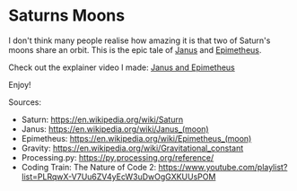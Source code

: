 # Saturns Moons
 
I don't think many people realise how amazing it is that two of Saturn's moons share an orbit. This is the epic tale of [Janus](https://en.wikipedia.org/wiki/Janus_(moon)) and [Epimetheus](https://en.wikipedia.org/wiki/Epimetheus_(moon)).

Check out the explainer video I made:  [Janus and Epimetheus](https://youtu.be/nOBqsCAsXwA)

Enjoy!


Sources:
* Saturn:  https://en.wikipedia.org/wiki/Saturn
* Janus:  https://en.wikipedia.org/wiki/Janus_(moon)
* Epimetheus:  https://en.wikipedia.org/wiki/Epimetheus_(moon)
* Gravity:  https://en.wikipedia.org/wiki/Gravitational_constant
* Processing.py:  https://py.processing.org/reference/
* Coding Train: The Nature of Code 2:  https://www.youtube.com/playlist?list=PLRqwX-V7Uu6ZV4yEcW3uDwOgGXKUUsPOM
